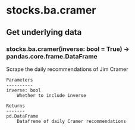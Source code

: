 # stocks.ba.cramer

## Get underlying data 
### stocks.ba.cramer(inverse: bool = True) -> pandas.core.frame.DataFrame

Scrape the daily recommendations of Jim Cramer

    Parameters
    ----------
    inverse: bool
        Whether to include inverse

    Returns
    -------
    pd.DataFrame
        Datafreme of daily Cramer recommendations
